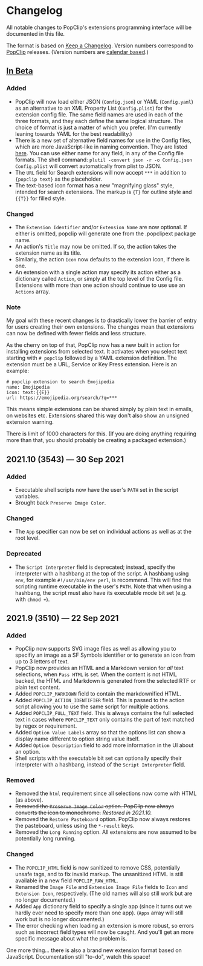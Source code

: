 # Changelog

All notable changes to PopClip's extensions programming interface will be documented in this file.

The format is based on [Keep a Changelog](https://keepachangelog.com/en/1.0.0/).
Version numbers correspond to [PopClip](https://pilotmoon.com/popclip) releases. (Version numbers are
[calendar based](https://calver.org).)

## [In Beta](https://pilotmoon.com/popclip/download)

### Added

- PopClip will now load either JSON (`Config.json`) or YAML (`Config.yaml`) as an alternative to an XML Property List (`Config.plist`) for the extension config file. The same field names are used in each of the three formats, and they each define the same logical structure. The choice of format is just a matter of which you prefer. (I'm currently leaning towards YAML for the best readability.)
- There is a new set of alternative field names for use in the Config files, which are more JavaScript-like in naming convention. They are listed [here](/misc/mapping.csv). You can use either name for any field, in any of the Config file formats. The shell command: `plutil -convert json -r -o Config.json Config.plist` will convert automatically from plist to JSON.
- The `URL` field for Search extensions will now accept `***` in addition to `{popclip text}` as the placeholder.
- The text-based icon format has a new "magnifying glass" style, intended for search extensions. The markup is `{T}` for outline style and `{{T}}` for filled style.

### Changed

- The `Extension Identifier` and/or `Extension Name` are now optional. If either is omitted, popclip will generate one from the .popclipext package name.
- An action's `Title` may now be omitted. If so, the action takes the extension name as its title.
- Similarly, the action `Icon` now defaults to the extension icon, if there is one.
- An extension with a single action may specify its action either as a dictionary called `Action`, or simply at the top level of the Config file. Extensions with more than one action should continue to use use an `Actions` array.

### Note

My goal with these recent changes is to drastically lower the barrier of entry for users creating their own extensions. The changes mean that extensions can now be defined with fewer fields and less structure.

As the cherry on top of that, PopClip now has a new built in action for installing extensions from selected text. It activates when you select text starting with `# popclip` followed by a YAML extension definition. The extension must be a URL, Service or Key Press extension. Here is an example:

```
# popclip extension to search Emojipedia
name: Emojipedia
icon: text:{{E}}
url: https://emojipedia.org/search/?q=***
```

This means simple extensions can be shared simply by plain text in emails, on websites etc. Extensions shared this way don't also show an unsigned extension warning. 

There is limit of 1000 characters for this. (If you are doing anything requiring more than that, you should probably be creating a packaged extension.)

## 2021.10 (3543) — 30 Sep 2021

### Added

- Executable shell scripts now have the user's `PATH` set in the script variables.
- Brought back `Preserve Image Color`.

### Changed

- The `App` specifier can now be set on individual actions as well as at the root level.

### Deprecated

- The `Script Interpreter` field is deprecated; instead, specify the interpreter with a hashbang at the top of the script. A hashbang using `env`, for example `#!/usr/bin/env perl`, is recommend. This will find the scripting runtime executable in the user's `PATH`. Note that when using a hashbang, the script must also have its executable mode bit set (e.g. with `chmod +`).

## 2021.9 (3510) — 22 Sep 2021

### Added

- PopClip now supports SVG image files as well as allowing you to specifiy an image as a SF Symbols identifier or to generate an icon from up to 3 letters of text.
- PopClip now provides an HTML and a Markdown version for _all_ text selections, when `Pass HTML` is set. When the content is not HTML backed, the HTML and Markdown is generated from the selected RTF or plain text content.
- Added `POPCLIP_MARKDOWN` field to contain the markdownified HTML.
- Added `POPCLIP_ACTION_IDENTIFIER` field. This is passed to the action script allowing you to use the same script for multiple actions.
- Added `POPCLIP_FULL_TEXT` field. This is always contains the full selected text in cases where `POPCLIP_TEXT` only contains the part of text matched by regex or requirement.
- Added `Option Value Labels` array so that the options list can show a display name different to option string value itself.
- Added `Option Description` field to add more information in the UI about an option.
- Shell scripts with the executable bit set can optionally specify their interpreter with a hashbang, instead of the `Script Interpreter` field.

### Removed

- Removed the `html` requirement since all selections now come with HTML (as above).
- ~~Removed the `Preserve Image Color` option. PopClip now always converts the icon to monochrome.~~ _Restored in 2021.10._
- Removed the `Restore Pasteboard` option. PopClip now always restores the pasteboard, unless using the `*-result` keys.
- Removed the `Long Running` option. All extensions are now assumed to be potentially long running.

### Changed

- The `POPCLIP_HTML` field is now sanitized to remove CSS, potentially unsafe tags, and to fix invalid markup. The unsanitized HTML is still available in a new field `POPCLIP_RAW_HTML`.
- Renamed the `Image File` and `Extension Image File` fields to `Icon` and `Extension Icon`, respectively. (The old names will also still work but are no longer documented.)
- Added `App` dictionary field to specify a single app (since it turns out we hardly ever need to specify more than one app). (`Apps` array will still work but is no longer documented.)
- The error checking when loading an extension is more robust, so errors such as incorrect field types will now be caught. And you'll get an more specific message about what the problem is.

One more thing... there is also a brand new extension format based on JavaScript. Documentation still "to-do", watch this space!
